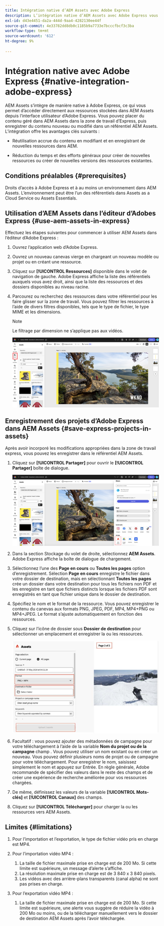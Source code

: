 ```yaml
---
title: Intégration native d’AEM Assets avec Adobe Express
description: L’intégration native d’AEM Assets avec Adobe Express vous permet d’accéder directement aux ressources stockées dans AEM Assets à partir de l’interface utilisateur d’Adobe Express.
exl-id: d43e4451-da2a-444d-9aa4-4282130ee44f
source-git-commit: 4e33782dd8db0c1185b9a7733e7bcccfbcf3c3ba
workflow-type: tm+mt
source-wordcount: '612'
ht-degree: 9%

---
```


# Intégration native avec Adobe Express {#native-integration-adobe-express}

AEM Assets s’intègre de manière native à Adobe Express, ce qui vous permet d’accéder directement aux ressources stockées dans AEM Assets depuis l’interface utilisateur d’Adobe Express. Vous pouvez placer du contenu géré dans AEM Assets dans la zone de travail d’Express, puis enregistrer du contenu nouveau ou modifié dans un référentiel AEM Assets. L’intégration offre les avantages clés suivants :

* Réutilisation accrue du contenu en modifiant et en enregistrant de nouvelles ressources dans AEM.

* Réduction du temps et des efforts généraux pour créer de nouvelles ressources ou créer de nouvelles versions des ressources existantes.

## Conditions préalables {#prerequisites}

Droits d’accès à Adobe Express et à au moins un environnement dans AEM Assets. L’environnement peut être l’un des référentiels dans Assets as a Cloud Service ou Assets Essentials.


## Utilisation d’AEM Assets dans l’éditeur d’Adobes Express {#use-aem-assets-in-express}

Effectuez les étapes suivantes pour commencer à utiliser AEM Assets dans l’éditeur d’Adobe Express :

1. Ouvrez l’application web d’Adobe Express.

2. Ouvrez un nouveau canevas vierge en chargeant un nouveau modèle ou projet ou en créant une ressource.

3. Cliquez sur **[!UICONTROL Ressources]** disponible dans le volet de navigation de gauche. Adobe Express affiche la liste des référentiels auxquels vous avez droit, ainsi que la liste des ressources et des dossiers disponibles au niveau racine.

4. Parcourez ou recherchez des ressources dans votre référentiel pour les faire glisser sur la zone de travail. Vous pouvez filtrer les ressources à l’aide de divers filtres disponibles, tels que le type de fichier, le type MIME et les dimensions.

   >[!NOTE]
   >
   >Le filtrage par dimension ne s’applique pas aux vidéos.

   ![Inclure des ressources à partir du module complémentaire Assets](assets/adobe-express-native-integration.png)


## Enregistrement des projets d’Adobe Express dans AEM Assets {#save-express-projects-in-assets}

Après avoir incorporé les modifications appropriées dans la zone de travail express, vous pouvez les enregistrer dans le référentiel AEM Assets.

1. Cliquez sur **[!UICONTROL Partager]** pour ouvrir le **[!UICONTROL Partager]** boîte de dialogue.

   ![Enregistrement des ressources dans AEM](assets/adobe-express-share.png)

2. Dans la section Stockage du volet de droite, sélectionnez **AEM Assets**. Adobe Express affiche la boîte de dialogue de chargement.
3. Sélectionnez l’une des **Page en cours** ou **Toutes les pages** option d’enregistrement. Sélection **Page en cours** enregistre le fichier dans votre dossier de destination, mais en sélectionnant **Toutes les pages** crée un dossier dans votre destination pour tous les fichiers non PDF et les enregistre en tant que fichiers distincts lorsque les fichiers PDF sont enregistrés en tant que fichier unique dans le dossier de destination.
4. Spécifiez le nom et le format de la ressource. Vous pouvez enregistrer le contenu du canevas aux formats PNG, JPEG, PDF, MP4, MP4+PNG ou MP4+JPEG. Le format s’ajuste automatiquement en fonction des ressources.
5. Cliquez sur l’icône de dossier sous **Dossier de destination** pour sélectionner un emplacement et enregistrer la ou les ressources.

   ![Enregistrement des ressources dans AEM](/help/assets/assets/page-selection-and-destination-folder.svg)

6. Facultatif : vous pouvez ajouter des métadonnées de campagne pour votre téléchargement à l’aide de la variable **Nom du projet ou de la campagne** champ . Vous pouvez utiliser un nom existant ou en créer un nouveau. Vous pouvez définir plusieurs noms de projet ou de campagne pour votre téléchargement. Pour enregistrer le nom, saisissez simplement le nom et appuyez sur Entrée.
En règle générale, Adobe recommande de spécifier des valeurs dans le reste des champs et de créer une expérience de recherche améliorée pour vos ressources chargées.

7. De même, définissez les valeurs de la variable **[!UICONTROL Mots-clés]** et **[!UICONTROL Canaux]** des champs.

8. Cliquez sur **[!UICONTROL Télécharger]** pour charger la ou les ressources vers AEM Assets.

## Limites {#limitations}

1. Pour l’importation et l’exportation, le type de fichier vidéo pris en charge est MP4.

2. Pour l’importation vidéo MP4 :

   1. La taille de fichier maximale prise en charge est de 200 Mo. Si cette limite est supérieure, un message d’alerte s’affiche.
   2. La résolution maximale prise en charge est de 3 840 x 3 840 pixels.
   3. Les vidéos avec des arrière-plans transparents (canal alpha) ne sont pas prises en charge.

3. Pour l’exportation vidéo MP4 :

   1. La taille de fichier maximale prise en charge est de 200 Mo. Si cette limite est supérieure, une alerte vous suggère de réduire la vidéo à 200 Mo ou moins, ou de la télécharger manuellement vers le dossier de destination AEM Assets après l’avoir téléchargée.



